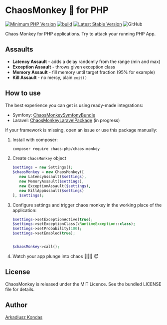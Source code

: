 # ChaosMonkey 🐒 for PHP

[![Minimum PHP Version](https://img.shields.io/badge/php-%3E%3D%208.1-8892BF.svg)](https://php.net/)
[![build](https://github.com/chaos-php/chaos-monkey/actions/workflows/build.yml/badge.svg)](https://github.com/chaos-php/chaos-monkey/actions/workflows/build.yml)
[![Latest Stable Version](https://poser.pugx.org/chaos-php/chaos-monkey/v/stable?format=flat)](https://packagist.org/packages/chaos-php/chaos-monkey)
![GitHub](https://img.shields.io/github/license/chaos-php/chaos-monkey)

Chaos Monkey for PHP applications. Try to attack your running PHP App.

## Assaults

 - **Latency Assault** - adds a delay randomly from the range (min and max)
 - **Exception Assault** - throws given exception class
 - **Memory Assault** - fill memory until target fraction (95% for example) 
 - **Kill Assault** - no mercy, plain `exit()`

## How to use

The best experience you can get is using ready-made integrations:
 - Symfony: [ChaosMonkeySymfonyBundle](https://github.com/chaos-php/chaos-monkey-symfony-bundle)
 - Laravel: [ChaosMonkeyLaravelPackage](https://github.com/chaos-php/chaos-monkey-laravel-package) (in progress)

If your framework is missing, open an issue or use this package manually:

1. Install with composer:
   ```bash
   composer require chaos-php/chaos-monkey
   ```
2. Create `ChaosMonkey` object
   ```php 
   $settings = new Settings();
   $chaosMonkey = new ChaosMonkey([
      new LatencyAssault($settings),
      new MemoryAssault($settings),
      new ExceptionAssault($settings),
      new KillAppAssault($settings)
   ], $settings);
   ```
3. Configure settings and trigger chaos monkey in the working place of the application:
   ```php
   $settings->setExceptionActive(true);
   $settings->setExceptionClass(\RuntimeException::class);
   $settings->setProbability(100);
   $settings->setEnabled(true);
   
   
   $chaosMonkey->call();
   ```   
4. Watch your app plunge into chaos 🙈🙊🙉 😈

## License

ChaosMonkey is released under the MIT Licence. See the bundled LICENSE file for details.

## Author

[Arkadiusz Kondas](https://twitter.com/ArkadiuszKondas)
